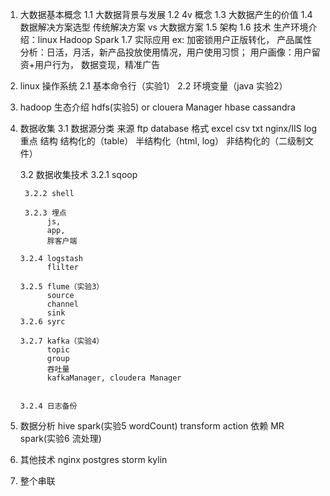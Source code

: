 1. 大数据基本概念
   1.1 大数据背景与发展
   1.2 4v 概念
   1.3 大数据产生的价值
   1.4 数据解决方案选型
       传统解决方案 vs 大数据方案
   1.5 架构
   1.6 技术
       生产环境介绍：linux
       Hadoop
       Spark
   1.7 实际应用
       ex: 加密锁用户正版转化， 产品属性分析：日活，月活，新产品投放使用情况，用户使用习惯；
           用户画像：用户留资+用户行为， 数据变现，精准广告
            

2. linux 操作系统
   2.1 基本命令行（实验1）
   2.2 环境变量（java 实验2）


3.  hadoop 生态介绍
    hdfs(实验5) or clouera Manager
    hbase
    cassandra


4. 数据收集
   3.1 数据源分类
       来源
           ftp
           database
        格式
           excel
           csv
           txt
           nginx/IIS log 重点
        结构
           结构化的（table）
           半结构化（html, log）
           非结构化的（二级制文件）

   3.2 数据收集技术
        3.2.1 sqoop

        3.2.2 shell

        3.2.3 埋点
             js, 
             app, 
             胖客户端
        
       3.2.4 logstash
             flilter

       3.2.5 flume（实验3）
             source
             channel
             sink
       3.2.6 syrc

       3.2.7 kafka（实验4）
             topic
             group
             吞吐量
             kafkaManager, cloudera Manager


       3.2.4 日志备份

5. 数据分析
   hive
   spark(实验5 wordCount)
       transform
       action
       依赖
       MR
   spark(实验6 流处理) 

6. 其他技术
   nginx
   postgres
   storm
   kylin

7. 整个串联   
